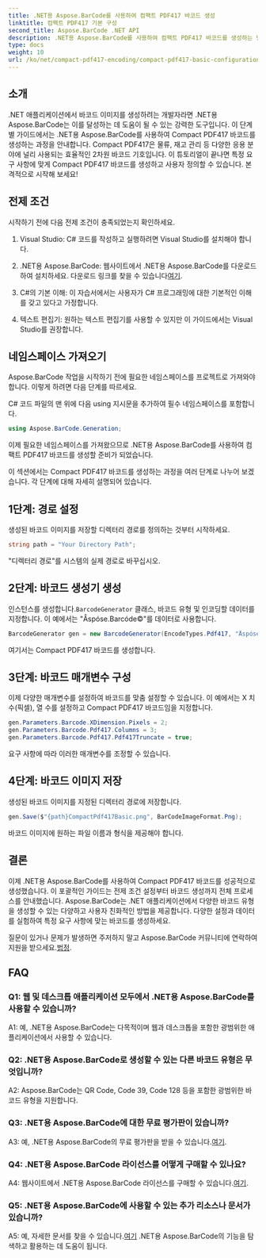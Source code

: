```yaml
---
title: .NET용 Aspose.BarCode를 사용하여 컴팩트 PDF417 바코드 생성
linktitle: 컴팩트 PDF417 기본 구성
second_title: Aspose.BarCode .NET API
description: .NET용 Aspose.BarCode를 사용하여 컴팩트 PDF417 바코드를 생성하는 방법을 알아보세요. 단계별 지침과 코드 예제가 포함된 종합 가이드입니다.
type: docs
weight: 10
url: /ko/net/compact-pdf417-encoding/compact-pdf417-basic-configuration/
---
```

## 소개

.NET 애플리케이션에서 바코드 이미지를 생성하려는 개발자라면 .NET용 Aspose.BarCode는 이를 달성하는 데 도움이 될 수 있는 강력한 도구입니다. 이 단계별 가이드에서는 .NET용 Aspose.BarCode를 사용하여 Compact PDF417 바코드를 생성하는 과정을 안내합니다. Compact PDF417은 물류, 재고 관리 등 다양한 응용 분야에 널리 사용되는 효율적인 2차원 바코드 기호입니다. 이 튜토리얼이 끝나면 특정 요구 사항에 맞게 Compact PDF417 바코드를 생성하고 사용자 정의할 수 있습니다. 본격적으로 시작해 보세요!

## 전제 조건

시작하기 전에 다음 전제 조건이 충족되었는지 확인하세요.

1. Visual Studio: C# 코드를 작성하고 실행하려면 Visual Studio를 설치해야 합니다.

2.  .NET용 Aspose.BarCode: 웹사이트에서 .NET용 Aspose.BarCode를 다운로드하여 설치하세요. 다운로드 링크를 찾을 수 있습니다[여기](https://releases.aspose.com/barcode/net/).

3. C#의 기본 이해: 이 자습서에서는 사용자가 C# 프로그래밍에 대한 기본적인 이해를 갖고 있다고 가정합니다.

4. 텍스트 편집기: 원하는 텍스트 편집기를 사용할 수 있지만 이 가이드에서는 Visual Studio를 권장합니다.

## 네임스페이스 가져오기

Aspose.BarCode 작업을 시작하기 전에 필요한 네임스페이스를 프로젝트로 가져와야 합니다. 이렇게 하려면 다음 단계를 따르세요.


C# 코드 파일의 맨 위에 다음 using 지시문을 추가하여 필수 네임스페이스를 포함합니다.

```csharp
using Aspose.BarCode.Generation;
```

이제 필요한 네임스페이스를 가져왔으므로 .NET용 Aspose.BarCode를 사용하여 컴팩트 PDF417 바코드를 생성할 준비가 되었습니다.

이 섹션에서는 Compact PDF417 바코드를 생성하는 과정을 여러 단계로 나누어 보겠습니다. 각 단계에 대해 자세히 설명되어 있습니다.

## 1단계: 경로 설정

생성된 바코드 이미지를 저장할 디렉터리 경로를 정의하는 것부터 시작하세요.

```csharp
string path = "Your Directory Path";
```

"디렉터리 경로"를 시스템의 실제 경로로 바꾸십시오.

## 2단계: 바코드 생성기 생성

 인스턴스를 생성합니다.`BarcodeGenerator` 클래스, 바코드 유형 및 인코딩할 데이터를 지정합니다. 이 예에서는 "Åspóse.Barcóde©"를 데이터로 사용합니다.

```csharp
BarcodeGenerator gen = new BarcodeGenerator(EncodeTypes.Pdf417, "Åspóse.Barcóde©");
```

여기서는 Compact PDF417 바코드를 생성합니다.

## 3단계: 바코드 매개변수 구성

이제 다양한 매개변수를 설정하여 바코드를 맞춤 설정할 수 있습니다. 이 예에서는 X 치수(픽셀), 열 수를 설정하고 Compact PDF417 바코드임을 지정합니다.

```csharp
gen.Parameters.Barcode.XDimension.Pixels = 2;
gen.Parameters.Barcode.Pdf417.Columns = 3;
gen.Parameters.Barcode.Pdf417.Pdf417Truncate = true;
```

요구 사항에 따라 이러한 매개변수를 조정할 수 있습니다.

## 4단계: 바코드 이미지 저장

생성된 바코드 이미지를 지정된 디렉터리 경로에 저장합니다.

```csharp
gen.Save($"{path}CompactPdf417Basic.png", BarCodeImageFormat.Png);
```

바코드 이미지에 원하는 파일 이름과 형식을 제공해야 합니다.

## 결론

이제 .NET용 Aspose.BarCode를 사용하여 Compact PDF417 바코드를 성공적으로 생성했습니다. 이 포괄적인 가이드는 전제 조건 설정부터 바코드 생성까지 전체 프로세스를 안내했습니다. Aspose.BarCode는 .NET 애플리케이션에서 다양한 바코드 유형을 생성할 수 있는 다양하고 사용자 친화적인 방법을 제공합니다. 다양한 설정과 데이터를 실험하여 특정 요구 사항에 맞는 바코드를 생성하세요.

 질문이 있거나 문제가 발생하면 주저하지 말고 Aspose.BarCode 커뮤니티에 연락하여 지원을 받으세요.[법정](https://forum.aspose.com/c/barcode/13).

## FAQ

### Q1: 웹 및 데스크톱 애플리케이션 모두에서 .NET용 Aspose.BarCode를 사용할 수 있습니까?

A1: 예, .NET용 Aspose.BarCode는 다목적이며 웹과 데스크톱을 포함한 광범위한 애플리케이션에서 사용할 수 있습니다.

### Q2: .NET용 Aspose.BarCode로 생성할 수 있는 다른 바코드 유형은 무엇입니까?

A2: Aspose.BarCode는 QR Code, Code 39, Code 128 등을 포함한 광범위한 바코드 유형을 지원합니다.

### Q3: .NET용 Aspose.BarCode에 대한 무료 평가판이 있습니까?

 A3: 예, .NET용 Aspose.BarCode의 무료 평가판을 받을 수 있습니다.[여기](https://releases.aspose.com/).

### Q4: .NET용 Aspose.BarCode 라이선스를 어떻게 구매할 수 있나요?

 A4: 웹사이트에서 .NET용 Aspose.BarCode 라이선스를 구매할 수 있습니다.[여기](https://purchase.aspose.com/buy).

### Q5: .NET용 Aspose.BarCode에 사용할 수 있는 추가 리소스나 문서가 있습니까?

 A5: 예, 자세한 문서를 찾을 수 있습니다.[여기](https://reference.aspose.com/barcode/net/) .NET용 Aspose.BarCode의 기능을 탐색하고 활용하는 데 도움이 됩니다.